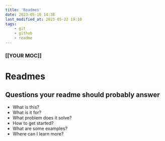 ```yaml
---
title: 'Readmes'
date: 2023-05-10 14:38
last_modified_at: 2023-05-22 19:10
tags:
    - git
    - github
    - readme
---
```


### [[YOUR MOC]]

# Readmes

## Questions your readme should probably answer

-   What is this?
-   What is it for?
-   What problem does it solve?
-   How to get started?
-   What are some examples?
-   Where can I learn more?

